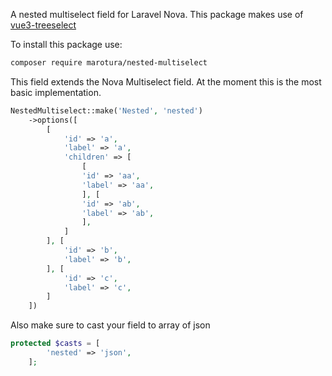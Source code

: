 A nested multiselect field for Laravel Nova. This package makes use of [vue3-treeselect](https://github.com/megafetis/vue3-treeselect)

To install this package use:

```bash
composer require marotura/nested-multiselect
```

This field extends the Nova Multiselect field. At the moment this is the most basic implementation.

```php
NestedMultiselect::make('Nested', 'nested')
    ->options([
        [
            'id' => 'a',
            'label' => 'a',
            'children' => [
                [
                'id' => 'aa',
                'label' => 'aa',
                ], [
                'id' => 'ab',
                'label' => 'ab',
                ],
            ]
        ], [
            'id' => 'b',
            'label' => 'b',
        ], [
            'id' => 'c',
            'label' => 'c',
        ]
    ])
```

Also make sure to cast your field to array of json

```php
protected $casts = [
        'nested' => 'json',
    ];
```